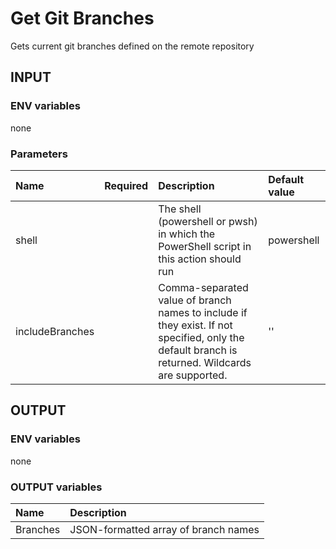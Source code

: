 # Get Git Branches
Gets current git branches defined on the remote repository

## INPUT

### ENV variables
none

### Parameters
| Name | Required | Description | Default value |
| :-- | :-: | :-- | :-- |
| shell | | The shell (powershell or pwsh) in which the PowerShell script in this action should run | powershell |
| includeBranches | | Comma-separated value of branch names to include if they exist. If not specified, only the default branch is returned. Wildcards are supported. |''|

## OUTPUT

### ENV variables
none

### OUTPUT variables
| Name | Description |
| :-- | :-- |
| Branches | JSON-formatted array of branch names |
